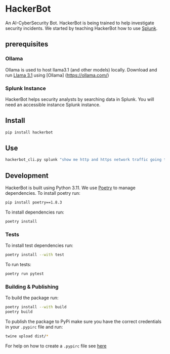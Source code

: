 # HackerBot
An AI-CyberSecurity Bot. HackerBot is being trained to help investigate security incidents. We started by teaching HackerBot how to use [Splunk](https://www.splunk.com/).

## prerequisites
### Ollama
Ollama is used to host llama3.1 (and other models) locally. Download and run [Llama 3.1](https://ai.meta.com/blog/meta-llama-3-1/) using [Ollama] (https://ollama.com/)

### Splunk Instance
HackerBot helps security analysts by searching data in Splunk. You will need an accessible instance Splunk instance.

## Install

```bash
pip install hackerbot
```

## Use

```bash
hackerbot_cli.py splunk "show me http and https network traffic going to 8.8.8.8"
```

## Development
HackerBot is built using Python 3.11. We use [Poetry](https://python-poetry.org/) to manage dependencies. To install poetry run:
```bash
pip install poetry==1.8.3
```
To install dependencies run:
```bash
poetry install
```
### Tests
To install test dependencies run:
```bash
poetry install --with test
```
To run tests:
```bash
poetry run pytest
```
### Building & Publishing
To build the package run:
```bash
poetry install --with build
poetry build
```

To publish the package to PyPi make sure you have the correct credentials in your `.pypirc` file and run:
```bash
twine upload dist/*
```
For help on how to create a `.pypirc` file see [here](https://packaging.python.org/en/latest/guides/distributing-packages-using-setuptools/#create-an-account)

